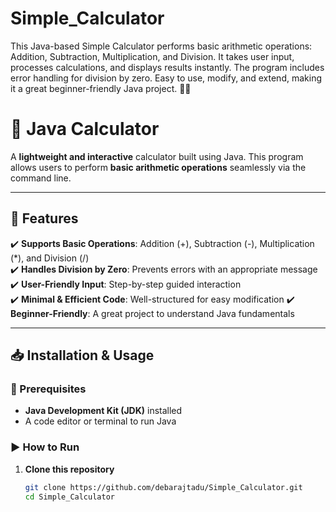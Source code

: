 # Simple_Calculator
This Java-based Simple Calculator performs basic arithmetic operations: Addition, Subtraction, Multiplication, and Division. It takes user input, processes calculations, and displays results instantly. The program includes error handling for division by zero. Easy to use, modify, and extend, making it a great beginner-friendly Java project. 🚀🔢
# 🧮 Java Calculator

A **lightweight and interactive** calculator built using Java. This program allows users to perform **basic arithmetic operations** seamlessly via the command line.  

---

## 🚀 Features  
✔️ **Supports Basic Operations**: Addition (+), Subtraction (-), Multiplication (*), and Division (/)  
✔️ **Handles Division by Zero**: Prevents errors with an appropriate message  
✔️ **User-Friendly Input**: Step-by-step guided interaction  
✔️ **Minimal & Efficient Code**: Well-structured for easy modification 
✔️ **Beginner-Friendly**: A great project to understand Java fundamentals  

---

## 📥 Installation & Usage  

### 🔧 Prerequisites  
- **Java Development Kit (JDK)** installed  
- A code editor or terminal to run Java  

### ▶️ How to Run  
1. **Clone this repository**  
   ```bash
   git clone https://github.com/debarajtadu/Simple_Calculator.git
   cd Simple_Calculator
